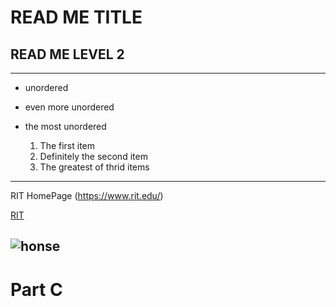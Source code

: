 # READ ME TITLE
## READ ME LEVEL 2
---
- unordered
- even more unordered
- the most unordered

  1. The first item
  2. Definitely the second item
  3. The greatest of thrid items
---
RIT HomePage (https://www.rit.edu/)

[RIT](https://www.rit.edu/)

![honse](https://ih1.redbubble.net/image.5241821437.2586/bg,f8f8f8-flat,750x,075,f-pad,750x1000,f8f8f8.jpg)
---
# Part C

